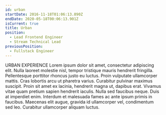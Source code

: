 ```yaml
---
id: urban
startDate: 2016-11-18T01:06:13.890Z
endDate: 2020-05-18T00:06:13.901Z
isCurrent: true
title: Urban
position:
  - Lead Frontend Engineer
  - Stream Technical Lead
previousPosition:
  - Fullstack Engineer
---
```

URBAN EXPERIENCE Lorem ipsum dolor sit amet, consectetur adipiscing elit. Nulla laoreet molestie nisl, tempor tristique mauris hendrerit fringilla. Pellentesque porttitor rhoncus justo eu luctus. Proin vulputate ullamcorper mattis. Cras lobortis arcu ut pharetra varius. Curabitur pulvinar maximus suscipit. Proin sit amet ex lacinia, hendrerit magna ut, dapibus erat. Vivamus vitae quam pretium sapien hendrerit iaculis. Nulla sed faucibus neque. Duis at imperdiet enim. Interdum et malesuada fames ac ante ipsum primis in faucibus. Maecenas elit augue, gravida id ullamcorper vel, condimentum sed leo. Curabitur ullamcorper aliquam luctus.